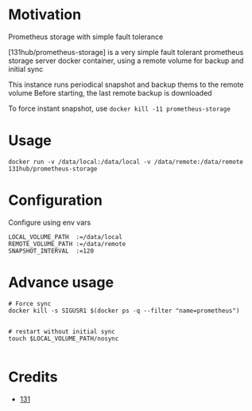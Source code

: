 # Motivation

Prometheus storage with simple fault tolerance

[131hub/prometheus-storage] is a very simple fault tolerant prometheus storage server docker container, using a remote volume for backup and initial sync

This instance runs periodical snapshot and backup thems to the remote volume
Before starting, the last remote backup is downloaded

To force instant snapshot, use `docker kill -11 prometheus-storage`


# Usage
```
docker run -v /data/local:/data/local -v /data/remote:/data/remote  131hub/prometheus-storage
```


# Configuration
Configure using env vars
```
LOCAL_VOLUME_PATH  :=/data/local
REMOTE_VOLUME_PATH :=/data/remote
SNAPSHOT_INTERVAL  :=120
```


# Advance usage

```
# Force sync
docker kill -s SIGUSR1 $(docker ps -q --filter "name=prometheus")


# restart without initial sync
touch $LOCAL_VOLUME_PATH/nosync


```

# Credits
* [131](https://github.com/131)
